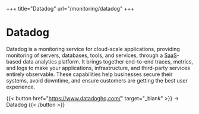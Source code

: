 +++
title="Datadog"
url="/monitoring/datadog"
+++

# Datadog

Datadog is a monitoring service for cloud-scale applications, providing monitoring of servers, databases, tools, and services, through a [SaaS](https://en.wikipedia.org/wiki/Software_as_a_service)-based data analytics platform. It brings together end-to-end traces, metrics, and logs to make your applications, infrastructure, and third-party services entirely observable. These capabilities help businesses secure their systems, avoid downtime, and ensure customers are getting the best user experience.

{{< button href="https://www.datadoghq.com/" target="_blank" >}}
-> Datadog
{{< /button >}}  

